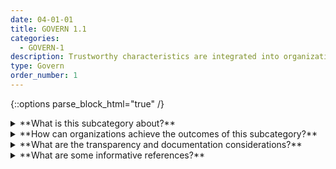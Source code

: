 ```yaml
---
date: 04-01-01
title: GOVERN 1.1
categories:
  - GOVERN-1
description: Trustworthy characteristics are integrated into organizational policies, processes, and procedures.
type: Govern
order_number: 1
---
```

{::options parse_block_html="true" /}


<details>
<summary markdown="span">**What is this subcategory about?**</summary>
<br>
Connecting policies, processes, and procedures and procedures to trustworthy characteristics can provide a roadmap for organizations looking to enhance internal practices and improve organizational accountability. Integrating trustworthy characteristics from the outset may also help ease organizational resources, by enabling AI actors to develop approaches for considering risk factors early rather than playing catch-up.

</details>

<details>
<summary markdown="span">**How can organizations achieve the outcomes of this subcategory?**</summary>
<br>
Establish and maintain formal AI risk management policies that address AI system trustworthy characteristics throughout the system’s lifecycle. Organizational policies should:
* Establish AI risk management policies that broadly align to AI system trustworthy characteristics.
* Define key terms and concepts related to AI systems and the scope of their intended use.
* Address the use of sensitive or otherwise risky data.
* Outline and document risk mapping and measurement processes and standards.
* Verify that formal AI risk management policies align to existing legal standards, and industry best practices and norms.
* Verify that formal AI risk management policies include currently deployed and third-party AI systems.
* Detail standards for experimental design, data quality, and model training.
* Detail model testing and validation processes.
* Detail and test incident response plans.

</details>

<details>
<summary markdown="span">**What are the transparency and documentation considerations?**</summary>
<br>
Column G goes here.

</details>

<details>
<summary markdown="span">**What are some informative references?**</summary>
<br>
Off. Comptroller Currency, Comptroller’s Handbook: Model Risk Management (Aug. 2021), https://www.occ.gov/publications-and-resources/publications/comptrollers-handbook/files/model-risk-management/index-model-risk-management.html.

GAO, “Artificial Intelligence: An Accountability Framework for Federal Agencies and Other Entities,” GAO@100 (GAO-21-519SP), June 2021, https://www.gao.gov/assets/gao-21-519sp.pdf.

NIST, "U.S. Leadership in AI: A Plan for Federal Engagement in Developing Technical Standards and Related Tools" https://www.nist.gov/system/files/documents/2019/08/10/ai_standards_fedengagement_plan_9aug2019.pdf

</details>
